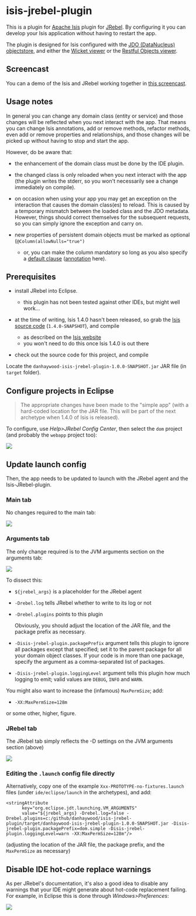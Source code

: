 isis-jrebel-plugin
==================

This is a plugin for [Apache Isis](http://isis.apache.org) plugin for [JRebel](http://zeroturnaround.com/software/jrebel/).  By configuring it you can develop your Isis application without having to restart the app.

The plugin is designed for Isis configured with the [JDO (DataNucleus) objectstore](http://isis.apache.org/components/objectstores/jdo/about.html), and either the [Wicket viewer](http://isis.apache.org/components/viewers/wicket/about.html) or the [Restful Objects viewer](http://isis.apache.org/components/viewers/restfulobjects/about.html).

## Screencast

You can a demo of the Isis and JRebel working together in [this screencast](https://www.youtube.com/watch?v=PxVgbz3ae_g).

## Usage notes

In general you can change any domain class (entity or service) and those changes will be reflected when you next interact with the app.  That means you can change Isis annotations, add or remove methods, refactor methods, even add or remove properties and relationships, and those changes will be picked up without having to stop and start the app.

However, do be aware that:

* the enhancement of the domain class must be done by the IDE plugin.

* the changed class is only reloaded when you next interact with the app (the plugin writes the stderr, so you won't necessarily see a change immediately on compile).

* on occasion when using your app you may get an exception on the interaction that causes the domain class(es) to reload.  This is caused by a temporary mismatch between the loaded class and the JDO metadata.  However, things should correct themselves for the subsequent requests, so you can simply ignore the exception and carry on.

* new properties of persistent domain objects must be marked as optional (`@Column(allowNulls="true")`
  * or, you can make the column mandatory so long as you also specify a [default clause](http://www.datanucleus.org/products/accessplatform_3_2/jdo/orm/schema_mapping.html#nullsdefaults) ([annotation](http://www.datanucleus.org/products/accessplatform_3_2/jdo/annotations.html#Column) here).



## Prerequisites

* install JRebel into Eclipse.
   * this plugin has not been tested against other IDEs, but might well work...

* at the time of writing, Isis 1.4.0 hasn't been released, so grab the [Isis source code](http://github.com/apache/isis) (`1.4.0-SNAPSHOT`), and compile
   * as described on the [Isis website](http://isis.apache.org/contributors/building-isis.html)
   * you won't need to do this once Isis 1.4.0 is out there

* check out the source code for this project, and compile


Locate the `danhaywood-isis-jrebel-plugin-1.0.0-SNAPSHOT.jar` JAR file (in `target` folder).


## Configure projects in Eclipse

> The appropriate changes have been made to the "simple app" (with a hard-coded location for the JAR file.  This will be part of the next archetype when 1.4.0 of Isis is released).

To configure, use *Help>JRebel Config Center*, then select the `dom` project (and probably the `webapp` project too):

![](https://raw2.github.com/danhaywood/isis-jrebel-plugin/master/docs/images/eclipse-jrebel-config-center.png)



## Update launch config

Then, the app needs to be updated to launch with the JRebel agent and the Isis-JRebel-plugin.

### Main tab

No changes required to the main tab:

![](https://raw2.github.com/danhaywood/isis-jrebel-plugin/master/docs/images/eclipse-run-config-1.png)


### Arguments tab

The only change required is to the JVM arguments section on the arguments tab:

![](https://raw2.github.com/danhaywood/isis-jrebel-plugin/master/docs/images/eclipse-run-config-2.png)


To dissect this:

* `${jrebel_args}` is a placeholder for the JRebel agent

* `-Drebel.log` tells JRebel whether to write to its log or not

* `-Drebel.plugins` points to this plugin

    Obviously, you should adjust the location of the JAR file, and the package prefix as necessary.

* `-Disis-jrebel-plugin.packagePrefix` argument tells this plugin to ignore all packages except that specified; set it to the parent package for all your domain object classes.  If your code is in more than one package, specify the argument as a comma-separated list of packages.


* `-Disis-jrebel-plugin.loggingLevel` argument tells this plugin how much logging to emit; valid values are `DEBUG`, `INFO` and `WARN`.


You might also want to increase the (infamous) `MaxPermSize`; add:

* `-XX:MaxPermSize=128m`

or some other, higher, figure.

### JRebel tab

The JRebel tab simply reflects the -D settings on the JVM arguments section (above)

![](https://raw2.github.com/danhaywood/isis-jrebel-plugin/master/docs/images/eclipse-run-config-3.png)


### Editing the `.launch` config file directly

Alternatively, copy one of the example `Xxx-PROTOTYPE-no-fixtures.launch` files (under `ide/eclipse/launch` in the archetypes), and add:

    <stringAttribute 
          key="org.eclipse.jdt.launching.VM_ARGUMENTS" 
          value="${jrebel_args} -Drebel.log=false -Drebel.plugins=c:/github/danhaywood/isis-jrebel-plugin/target/danhaywood-isis-jrebel-plugin-1.0.0-SNAPSHOT.jar -Disis-jrebel-plugin.packagePrefix=dom.simple -Disis-jrebel-plugin.loggingLevel=warn -XX:MaxPermSize=128m"/>

(adjusting the location of the JAR file, the package prefix, and the `MaxPermSize` as necessary)


## Disable IDE hot-code replace warnings

As per JRebel's documentation, it's also a good idea to disable any warnings that your IDE might generate about hot-code replacement failing.  For example, in Eclipse this is done through *Windows>Preferences*:

![](https://raw2.github.com/danhaywood/isis-jrebel-plugin/master/docs/images/disable-hot-code-replace.png)
